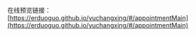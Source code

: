 
在线预览链接：
[https://erduoguo.github.io/yuchangxing/#/appointmentMain](https://erduoguo.github.io/yuchangxing/#/appointmentMain)


